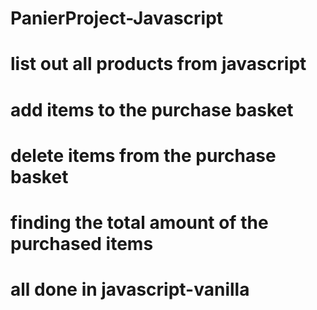 # PanierProject-Javascript
# list out all products from javascript
# add items to the purchase basket
# delete items from the purchase basket
# finding the total amount of the purchased items
# all done in javascript-vanilla

